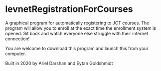 # levnetRegistrationForCourses
A graphical program for automatically registering to JCT courses. The program will allow you to enroll at the exact time the enrollment system is opened. Sit back and watch everyone else struggle with their internet connection!

You are welcome to download this program and launch this from your computer.

Built in 2020 by Ariel Darshan and Eytan Goldshmidt
